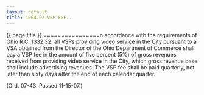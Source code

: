 ```yaml
---
layout: default 
title: 1064.02 VSP FEE..
---
```


{{ page.title }}
================n accordance with the requirements of Ohio R.C. 1332.32, all VSPs
providing video service in the City pursuant to a VSA obtained from the
Director of the Ohio Department of Commerce shall pay a VSP fee in the
amount of five percent (5%) of gross revenues received from providing
video service in the City, which gross revenue base shall include
advertising revenues. The VSP fee shall be paid quarterly, not later
than sixty days after the end of each calendar quarter.

(Ord. 07-43. Passed 11-15-07.)
